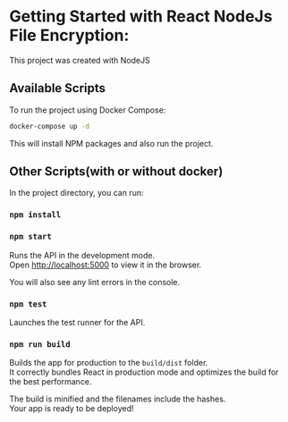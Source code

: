 # Getting Started with React NodeJs File Encryption:

This project was created with NodeJS

## Available Scripts

To run the project using Docker Compose:

```bash
docker-compose up -d
```

This will install NPM packages and also run the project.

## Other Scripts(with or without docker)

In the project directory, you can run:

### `npm install`

### `npm start`

Runs the API in the development mode.\
Open [http://localhost:5000](http://localhost:5000) to view it in the browser.

You will also see any lint errors in the console.

### `npm test`

Launches the test runner for the API.

### `npm run build`

Builds the app for production to the `build/dist` folder.\
It correctly bundles React in production mode and optimizes the build for the best performance.

The build is minified and the filenames include the hashes.\
Your app is ready to be deployed!
